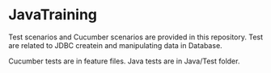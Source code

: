 # JavaTraining

Test scenarios and Cucumber scenarios are provided in this repository. Test are related to JDBC createin and manipulating data in Database.

Cucumber tests are in feature files.
Java tests are in Java/Test folder.
